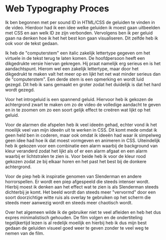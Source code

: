 # Web Typography Proces

Ik ben begonnen met per sound ID in HTML/CSS de geluiden te vinden in de video. Hierdoor had ik een idee welke geluiden ik moest gaan uitbeelden met CSS en aan welk ID ze zijn verbonden. Vervolgens ben ik per geluid gaan na denken hoe ik het het best kon gaan visualiseren. Dit zelfde heb ik ook voor de tekst gedaan. 


Ik heb de "computerstem" een italic zakelijk lettertype gegeven om het virtuele in de tekst terug te laten komen. De hoofdpersoon heeft een dikgedrukte versie hiervan gekregen. Hij praat namelijk erg serieus en is het aandachtspunt. Hierom wel een zakelijk lettertype, maar door het dikgedrukt te maken valt het meer op en lijkt het net wat minder serieus dan de "computerstem". Een derde stem is een opmerking en wordt luid gezegd. Dit heb ik sans gemaakt en groter zodat het duidelijk is dat het hard wordt gezegd.


Voor het introgeluid is een spannend geluid. Hiervoor heb ik gekozen de achtergrond zwart te maken om zo de video de volledige aandacht te geven en in te zoomen om zo een soort gelijk effect te creëren wat lijkt op het geluid.


Voor de alarmen die afspelen heb ik veel ideeën gehad, echter vond ik het moeilijk veel van mijn ideeën uit te werken in CSS. Dit komt mede omdat ik geen held ben in coderen, maar ook omdat ik ideeën had waar ik simpelweg geen idee had hoe ik dat moest vormgeven en animeren in CSS. Uiteindelijk heb ik gekozen voor een combinatie een alarm waarbij de background van kleur veranderd zodat het lijkt als of er een alarm afgaat en een alarm waarbij er lichtstralen te zien is. Voor beide heb ik voor de kleur rood gekozen zodat ze bij elkaar horen en het past het best bij de donkere achtergrond.


Voor de piep heb ik inspiratie genomen van Slenderman en andere horrorspellen. Er wordt een piep afgespeeld die steeds intenser wordt. Hierbij moest ik denken aan het effect wat te zien is als Slenderman steeds dichterbij je komt. Het beeld wordt dan steeds meer "vervormd" door een soort doorzichtige witte ruis als overlay te gebruiken op het scherm die steeds meer aanwezig wordt en steeds meer chaotisch wordt. 


Over het algemeen wilde ik de gebruiker niet te veel afleiden en heb het dus expres minimalistisch gehouden. De film volgen en de ondertiteling tegelijkertijd lezen is al redelijk moeilijk en hierbij heb ik dus mijn best gedaan de geluiden visueel goed weer te geven zonder te veel weg te nemen van de film.
